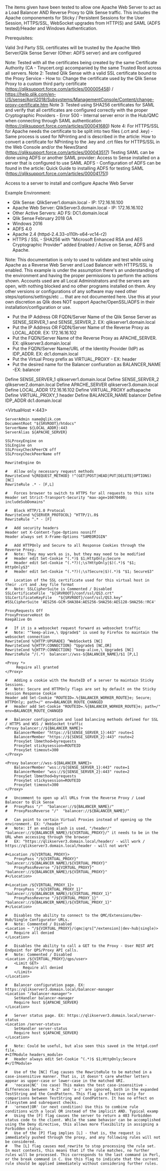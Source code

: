 The items given have been tested to allow one Apache Web Server to act as a Load Balancer AND Reverse Proxy to Qlik Sense traffic. This includes the Apache componements for Sticky / Persistent Sessions for the User Session, HTTPS/SSL, WebSocket upgrades from HTTP(S) and SAML (ADFS tested)/Header and Windows Authentication.

Prerequisites:

Valid 3rd Party SSL certificates will be trusted by the Apache Web Server/Qlik Sense Server (Other: ADFS server) and are configured

Note: Tested with all the certificates being created by the same Certificate Authority (CA - Tinycert.org) accompanied by the same Trusted Root across all servers.
Note 2: Tested Qlik Sense with a valid SSL certificate bound to the Proxy Service - How to: Change the certificate used by the Qlik Sense Proxy to a custom third party certificate (https://qliksupport.force.com/articles/000005458) / https://help.qlik.com/en-US/sense/April2018/Subsystems/ManagementConsole/Content/change-proxy-certificate.htm
Note 3: Tested using SHA256 certificates for SAML and verify that all certificates are configured correctly with the proper Cryptographic Providers - Error 500 - Internal server error in the Hub/QMC when connecting through SAML authentication (https://qliksupport.force.com/articles/000041680)
Note 4: For HTTPS/SSL for Apache needs the certificate to be split into two files (.crt and .key) - Same process is used for NPrinting and is described in the article: How to convert a certificate for NPrinting to the .key and .crt files for HTTPS/SSL in the Web Console and/or the NewsStand (https://qliksupport.force.com/articles/000043517)
Testing SAML can be done using ADFS or another SAML provider: Access to Sense installed on a server that is configured to use SAML ADFS - Configuration of ADFS can be found in the article: Quick Guide to installing ADFS for testing SAML (https://qliksupport.force.com/articles/000041751)

Access to a server to install and configure Apache Web Server

Example Environment:

- Qlik Sense: QlikServer1.domain.local - IP: 172.16.16.100
- Apache Web Server: QlikServer3.domain.local - IP: 172.16.16.102
- Other Active Servers: AD FS: DC1.domain.local
- Qlik Sense February 2018 GA
- Windows 2016
- ADFS 4.0
- Apache 2.4 (httpd-2.4.33-o110h-x64-vc14-r2)
- HTTPS / SSL - SHA256 with "Microsoft Enhanced RSA and AES Cryptographic Provider" added Enabled / Active on Sense, ADFS and Apache.

Note: This documentation is only to used to validate and test while using Apache as a Reverse Web Server and Load Balancer with HTTPS/SSL is enabled. This example is under the assumption there's an understanding of the environment and having the proper permissions to perform the actions shown. Accounts used are all Local Administrators and the servers are open, with nothing blocked and no other programs installed on them. Any other versions or configurations of any software may need other steps/options/settings/etc ... that are not documented here. ​Use this at your own discretion as Qlik does NOT support Apache/OpenSSL/ADFS in their installation/configuration or use.

- Put the IP Address OR FQDN/Server Name of the Qlik Sense Server as SENSE_SERVER_1 and SENSE_SERVER_2. EX: qlikserver1.domain.local
- Put the IP Address OR FQDN/Server Name of the Reverse Proxy as LOCAL_ADDR. EX: 172.16.16.102
- Put the FQDN/Server Name of the Reverse Proxy as APACHE_SERVER. EX: qlikserver3.domain.local
- Put the FQDN/Server Name/URL of the Identity Provider (IdP) as IDP_ADDR. EX: dc1.domain.local
- Put the Virtual Proxy prefix as VIRTUAL_PROXY - EX: header
- Put the desired name for the Balancer confiuration as BALANCER_NAME -EX: balancer


Define SENSE_SERVER_1 qlikserver1.domain.local
Define SENSE_SERVER_2 qlikserver2.domain.local
Define APACHE_SERVER qlikserver3.domain.local
Define LOCAL_ADDR 172.16.16.102
Define VIRTUAL_PROXY adfsapache
Define VIRTUAL_PROXY_1 header
Define BALANCER_NAME balancer
Define IDP_ADDR dc1.domain.local
 
<VirtualHost *:443>

    ServerAdmin name@qlik.com
    DocumentRoot "${SRVROOT}/htdocs"
    ServerName ${LOCAL_ADDR}:443
    ServerAlias ${APACHE_SERVER}
    
    SSLProxyEngine on
    SSLEngine on
    SSLProxyCheckPeerCN off
    SSLProxyCheckPeerName off
	
	RewriteEngine On
	
	#	Allow only necessary request methods
	RewriteCond %{REQUEST_METHOD} !^(GET|POST|HEAD|PUT|DELETE|OPTIONS) [NC]
    RewriteRule .* - [F,L]
		
	# 	Forces browser to switch to HTTPS for all requests to this site
    Header set Strict-Transport-Security "max-age=16070400; includeSubDomains"
	
	# 	Block HTTP/1.0 Protocal
    RewriteCond %{SERVER_PROTOCOL} ^HTTP/1\.0$
    RewriteRule ^.* - [F]
	
	# 	Add security headers
    Header set X-Content-Type-Options nosniff
    Header always set X-Frame-Options "SAMEORIGIN"
	
	#	Add HTTPOnly and Secure to all Response Cookies through the Reverse Proxy.
	#	Note: They may work as is, but they may need to be modified
	#	Header edit Set-Cookie ^(.*)$ $1;HttpOnly;Secure
	#	Header edit Set-Cookie ^(.*?)(;\s?HttpOnly|$)(.*)$ "$1; HttpOnly$3"
	#	Header edit Set-Cookie ^(.*?)(;\s?Secure|$)(.*)$ "$1; Secure$3"
    
	# 	Location of the SSL certificate used for this virtual host in their .crt and .key file format 
	#	Note: SSLCipherSuite is Commented / Disabled
    SSLCertificateFile  "${SRVROOT}/conf/ssl/QS3.crt"
    SSLCertificateKeyFile   "${SRVROOT}/conf/ssl/QS3.key"
	#SSLCipherSuite 'AES256-GCM-SHA384:AES256-SHA256:AES128-SHA256:!RC4'
 
    ProxyRequests Off
    ProxyPreserveHost On
    KeepAlive On
 
    # 	If it is a websocket request forward as websocket traffic 
	#	Note: "^keep-alive,\ Upgrade$" is used by Firefox to maintain the websocket connection
    RewriteCond %{HTTP:UPGRADE} ^WebSocket$ [NC]
	RewriteCond %{HTTP:CONNECTION} ^Upgrade$ [NC,OR]
    RewriteCond %{HTTP:CONNECTION} ^keep-alive,\ Upgrade$ [NC]
	RewriteRule ^/(.*)  balancer://wss-${BALANCER_NAME}/$1 [P,L]
	
    <Proxy *>
         Require all granted
    </Proxy>
	
	# 	Adding a cookie with the RouteID of a server to maintain Sticky Sessions.
	#	Note: Secure and HTTPOnly flags are set by default on the Sticky Session Response Cookie
	Header add Set-Cookie "ROUTEID=.%{BALANCER_WORKER_ROUTE}e; Secure; HTTPOnly; path=/" env=BALANCER_ROUTE_CHANGED
	#	Header add Set-Cookie "ROUTEID=.%{BALANCER_WORKER_ROUTE}e; path=/" env=BALANCER_ROUTE_CHANGED
 
	#	Balancer configuration and load balancing methods defined for SSL / HTTPS and WSS / WebSocket traffic
	<Proxy balancer://${BALANCER_NAME}>
		BalancerMember "https://${SENSE_SERVER_1}:443" route=1
		BalancerMember "https://${SENSE_SERVER_2}:443" route=2
		ProxySet lbmethod=byrequests
		ProxySet stickysession=ROUTEID
		ProxySet timeout=300
	</Proxy>
	
	<Proxy balancer://wss-${BALANCER_NAME}>
		BalancerMember "wss://${SENSE_SERVER_1}:443" route=1
		BalancerMember "wss://${SENSE_SERVER_2}:443" route=2
		ProxySet lbmethod=byrequests
		ProxySet stickysession=ROUTEID
		ProxySet timeout=300
	</Proxy>
	
	# 	Uncomment to open up all URLs from the Reverse Proxy / Load Balancer to Qlik Sense
	#	ProxyPass "/"  "balancer://${BALANCER_NAME}/" 
	#	ProxyPassReverse "/"  "balancer://${BALANCER_NAME}/"
	
	#	Can point to certain Virtual Proxies instead of opening up the environment. EX: "/header" 
	#	Note: If an ending slash is used, "/header/" "balancer://${BALANCER_NAME}/${VIRTUAL_PROXY}/" it needs to be in the URL when accessing through the browser 
	#	EX: "https://qlikserver3.domain.local/header/ - will work / https://qlikserver3.domain.local/header - will not work"
	
	#<Location /${VIRTUAL_PROXY}>
		ProxyPass "/${VIRTUAL_PROXY}"  "balancer://${BALANCER_NAME}/${VIRTUAL_PROXY}"
		ProxyPassReverse "/${VIRTUAL_PROXY}"  "balancer://${BALANCER_NAME}/${VIRTUAL_PROXY}"
	#</Location>	
	
	#<Location /${VIRTUAL_PROXY_1}>
		ProxyPass "/${VIRTUAL_PROXY_1}"  "balancer://${BALANCER_NAME}/${VIRTUAL_PROXY_1}"
		ProxyPassReverse "/${VIRTUAL_PROXY_1}"  "balancer://${BALANCER_NAME}/${VIRTUAL_PROXY_1}"
	#</Location>

	#	Disables the ability to connect to the QMC/Extensions/Dev-Hub/Single Configurator URLs. 
	#	Note: Commented / Disabled
	<Location ~ ^/${VIRTUAL_PROXY}/(qmc|qrs[^/extension]|dev-hub|single)>
    #   Require all denied
    </Location>
	
	#	Disables the ability to call a GET to the Proxy - User REST API Endpoint for QPS/Proxy API calls.
	#	Note: Commented / Disabled
	<Location /${VIRTUAL_PROXY}/qps/user>
        <Limit GET>
    #       Require all denied
        </Limit>
    </Location>
	
	#	Balancer configuration page. EX: https://qlikserver3.domain.local/balancer-manager
	<Location "/balancer-manager">
		SetHandler balancer-manager
		Require host ${APACHE_SERVER}
	</Location>
	
	#	Server status page. EX: https://qlikserver3.domain.local/server-status
	<Location /server-status>
		SetHandler server-status
		Require host ${APACHE_SERVER}
	</Location>
	
	#	Note: Could be useful, but also seen this saved in the httpd.conf file.
	#<IfModule headers_module>
	#	Header always edit Set-Cookie ^(.*)$ $1;HttpOnly;Secure
    #</IfModule>
	
	#	Use of the [NC] flag causes the RewriteRule to be matched in a case-insensitive manner. That is, it doesn't care whether letters appear as upper-case or lower-case in the matched URI.
	#	'nocase|NC' (no case) This makes the test case-insensitive - differences between 'A-Z' and 'a-z' are ignored, both in the expanded TestString and the CondPattern. This flag is effective only for comparisons between TestString and CondPattern. It has no effect on filesystem and subrequest checks.
	#	'ornext|OR' (or next condition) Use this to combine rule conditions with a local OR instead of the implicit AND. Typical examp
	#	Using the [F] flag causes the server to return a 403 Forbidden status code to the client. While the same behavior can be accomplished using the Deny directive, this allows more flexibility in assigning a Forbidden status.
	#	Use of the [P] flag implies [L] - that is, the request is immediately pushed through the proxy, and any following rules will not be considered.
	#	The [L] flag causes mod_rewrite to stop processing the rule set. In most contexts, this means that if the rule matches, no further rules will be processed. This corresponds to the last command in Perl, or the break command in C. Use this flag to indicate that the current rule should be applied immediately without considering further rules.
	
	
</Virtualhost>
